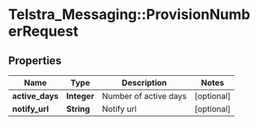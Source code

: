 # Telstra_Messaging::ProvisionNumberRequest

## Properties
Name | Type | Description | Notes
------------ | ------------- | ------------- | -------------
**active_days** | **Integer** | Number of active days | [optional] 
**notify_url** | **String** | Notify url | [optional] 


